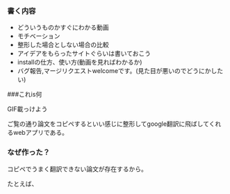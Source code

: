 ### 書く内容

- どういうものかすぐにわかる動画
- モチベーション
- 整形した場合としない場合の比較
- アイデアをもらったサイトぐらいは書いておこう
- installの仕方、使い方(動画を見ればわかるか)
- バグ報告,マージリクエストwelcomeです。(見た目が悪いのでどうにかしたい)



###これis何

GIF載っけよう

ご覧の通り論文をコピペするといい感じに整形してgoogle翻訳に飛ばしてくれるwebアプリである。



### なぜ作った？

コピペでうまく翻訳できない論文が存在するから。

たとえば、






